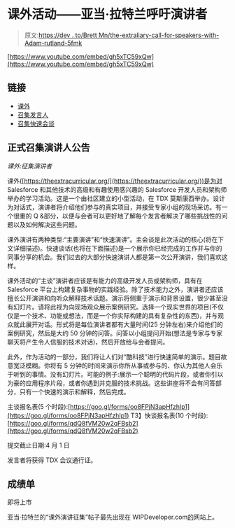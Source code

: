 # 课外活动——亚当·拉特兰呼吁演讲者

> 原文:[https://dev . to/Brett Mn/the-extraliary-call-for-speakers-with-Adam-rutland-5fmk](https://dev.to/brettmn/the-extracurricular-call-for-speakers-with-adam-rutland-5fmk)

[https://www.youtube.com/embed/gh5xTC59xQw](https://www.youtube.com/embed/gh5xTC59xQw)

## [](#links)链接

*   [课外](http://theextracurricular.org/)
*   [召集发言人](https://docs.google.com/forms/d/e/1FAIpQLScPRUF_HBSugb3RamBMgktiqApnk6TRH-Lh0E8_QZpB_6BM2g/viewform)
*   [召集快速会谈](https://docs.google.com/forms/d/e/1FAIpQLSei9uzwznTcytuyjO5NkoPtDzD-WNyrxYsxKNJWMyyMeeqndg/viewform)

## [](#official-call-for-speaker-announcement)正式召集演讲人公告

*课外:征集演讲者*

课外([https://theextracurricular.org/](https://theextracurricular.org/))是为对 Salesforce 和其他技术的高级和有趣使用感兴趣的 Salesforce 开发人员和架构师举办的学习活动。这是一个由社区建立的小型活动，在 TDX 莫斯康西举办。设计为对话式，演讲者将介绍他们参与的真实项目，并接受专家小组的现场采访。有一个很重的 Q &部分，以便与会者可以更好地了解每个发言者解决了哪些挑战性的问题以及如何解决这些问题。

课外演讲有两种类型:“主要演讲”和“快速演讲”。主会谈是此次活动的核心(将在下文详细描述)。快速谈话(也将在下面描述)是一个展示你已经完成的工作并与你的同事分享的机会。我们过去的大部分快速演讲人都是第一次公开演讲，我们喜欢这样。

课外活动的“主谈”演讲者应该是有能力的高级开发人员或架构师，具有在 Salesforce 平台上构建复杂事物的实践经验。除了技术能力之外，演讲者还应该擅长公开演讲和向听众解释技术话题。演示将侧重于演示和背景设置，很少甚至没有幻灯片。请将此视为向现场观众展示案例研究。选择一个现实世界的项目(不仅仅是一个技术、功能或想法，而是一个你实际构建的具有复杂性的东西)，并与观众就此展开对话。形式将是每位演讲者都有大量时间(25 分钟左右)来介绍他们的案例研究，然后是大约 50 分钟的问答。问答以小组提问开始(想法是专家与专家聊天将产生令人信服的技术对话)，然后开放给与会者提问。

此外，作为活动的一部分，我们将让人们对“酷科技”进行快速简单的演示。题目故意宽泛模糊。你将有 5 分钟的时间来演示你所从事或参与的、你认为其他人会乐于听到的事情。没有幻灯片。可能的例子:展示一个聪明的代码片段，或者你引以为豪的应用程序片段，或者你遇到并克服的技术挑战。这些讲座将不会有问答部分，只有一个快速的演示和解释，然后完成。

主谈报名表(5 个时段):[https://goo.gl/forms/oo8FPjN3apHfzhIp1](https://goo.gl/forms/oo8FPjN3apHfzhIp1)
T3】快谈报名表(10 个时段):[https://goo.gl/forms/qdQ8fVM20w2qFBsb2](https://goo.gl/forms/qdQ8fVM20w2qFBsb2)

提交截止日期:4 月 1 日

发言者将获得 TDX 会议通行证。

## [](#transcript)成绩单

即将上市

亚当·拉特兰的“课外演讲征集”帖子最先出现在 WIPDeveloper.com[的](https://wipdeveloper.com)网站上。